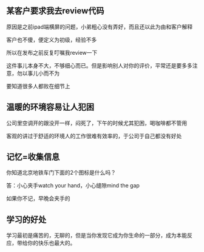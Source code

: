 

## 某客户要求我去review代码

原因是之前ipad端横屏的问题，小弟粗心没有弄好，而且还以此为由和客户解释

客户也不傻，便定义为初级，经验不多

所以在发布之前反复叮嘱我review一下

这件事儿本身不大，不够细心而已。但是影响别人对你的评价，平常还是要多多注意，勿以事儿小而不为

要知道很多人都败在细节上


## 温暖的环境容易让人犯困

公司里空调开的跟没开一样，闷死了，下午的时候尤其犯困，喝咖啡都不管用

客观的讲过于舒适的环境人的工作很难有效率的，于公司于自己都没有好处

## 记忆=收集信息

你知道北京地铁车门下面的2个图标是什么吗？

答：小心夹手watch your hand，小心缝隙mind the gap

如果你不记，早晚会夹手的


## 学习的好处

学习最初是痛苦的，无聊的，但是当你发现它成为你生命的一部分，成为本能反应，带给你的快乐也最大的。

